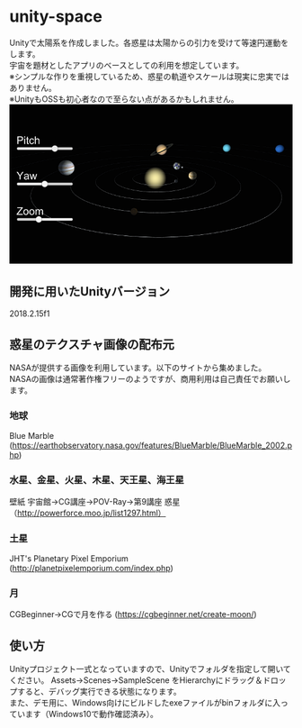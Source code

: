 # unity-space
Unityで太陽系を作成しました。各惑星は太陽からの引力を受けて等速円運動をします。  
宇宙を題材としたアプリのベースとしての利用を想定しています。  
※シンプルな作りを重視しているため、惑星の軌道やスケールは現実に忠実ではありません。  
※UnityもOSSも初心者なので至らない点があるかもしれません。  
![demo](https://github.com/ronron-gh/unity-space/blob/master/demo/capture.png)

## 開発に用いたUnityバージョン  
2018.2.15f1  

## 惑星のテクスチャ画像の配布元
NASAが提供する画像を利用しています。以下のサイトから集めました。  
NASAの画像は通常著作権フリーのようですが、商用利用は自己責任でお願いします。  
### 地球
Blue Marble (https://earthobservatory.nasa.gov/features/BlueMarble/BlueMarble_2002.php)  
### 水星、金星、火星、木星、天王星、海王星
壁紙 宇宙館→CG講座→POV-Ray→第9講座 惑星（http://powerforce.moo.jp/list1297.html）  
### 土星
JHT's Planetary Pixel Emporium (http://planetpixelemporium.com/index.php)  
### 月
CGBeginner→CGで月を作る (https://cgbeginner.net/create-moon/)  

## 使い方
Unityプロジェクト一式となっていますので、Unityでフォルダを指定して開いてください。
Assets->Scenes->SampleScene をHierarchyにドラッグ＆ドロップすると、デバッグ実行できる状態になります。  
また、デモ用に、Windows向けにビルドしたexeファイルがbinフォルダに入っています（Windows10で動作確認済み）。  
